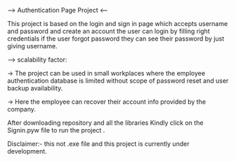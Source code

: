    --> Authentication Page Project <--
   
This project is based on the login and sign in page which accepts username and password and create an account 
the user can login by filling right credentials 
if the user forgot password they can see their password by just giving username.

--> scalability factor:

-> The project can be used in small workplaces where the employee authentication database is limited without scope 
   of password reset and user backup availability.

-> Here the employee can recover their account info provided by the company. 


After downloading repository and all the libraries Kindly click on the Signin.pyw file  to run the project .


Disclaimer:- this not .exe file and this project is currently under development. 
